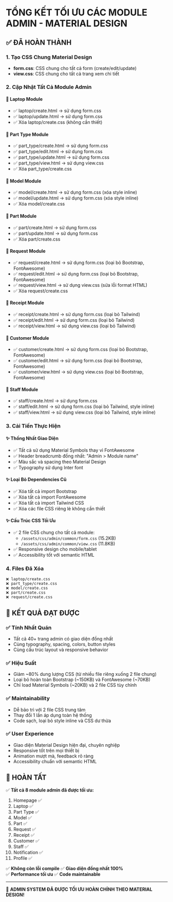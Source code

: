 # TỔNG KẾT TỐI ƯU CÁC MODULE ADMIN - MATERIAL DESIGN

## ✅ ĐÃ HOÀN THÀNH

### 1. Tạo CSS Chung Material Design
- **form.css**: CSS chung cho tất cả form (create/edit/update)
- **view.css**: CSS chung cho tất cả trang xem chi tiết  

### 2. Cập Nhật Tất Cả Module Admin

#### 🔧 **Laptop Module**
- ✅ laptop/create.html → sử dụng form.css
- ✅ laptop/update.html → sử dụng form.css
- ✅ Xóa laptop/create.css (không cần thiết)

#### 🔧 **Part Type Module**  
- ✅ part_type/create.html → sử dụng form.css
- ✅ part_type/edit.html → sử dụng form.css
- ✅ part_type/update.html → sử dụng form.css
- ✅ part_type/view.html → sử dụng view.css
- ✅ Xóa part_type/create.css

#### 🔧 **Model Module**
- ✅ model/create.html → sử dụng form.css (xóa style inline)
- ✅ model/update.html → sử dụng form.css (xóa style inline)
- ✅ Xóa model/create.css

#### 🔧 **Part Module**
- ✅ part/create.html → sử dụng form.css
- ✅ part/update.html → sử dụng form.css
- ✅ Xóa part/create.css

#### 🔧 **Request Module**
- ✅ request/create.html → sử dụng form.css (loại bỏ Bootstrap, FontAwesome)
- ✅ request/edit.html → sử dụng form.css (loại bỏ Bootstrap, FontAwesome)
- ✅ request/view.html → sử dụng view.css (sửa lỗi format HTML)
- ✅ Xóa request/create.css

#### 🔧 **Receipt Module**
- ✅ receipt/create.html → sử dụng form.css (loại bỏ Tailwind)
- ✅ receipt/edit.html → sử dụng form.css (loại bỏ Tailwind)
- ✅ receipt/view.html → sử dụng view.css (loại bỏ Tailwind)

#### 🔧 **Customer Module**
- ✅ customer/create.html → sử dụng form.css (loại bỏ Bootstrap, FontAwesome)
- ✅ customer/edit.html → sử dụng form.css (loại bỏ Bootstrap, FontAwesome)
- ✅ customer/view.html → sử dụng view.css (loại bỏ Bootstrap, FontAwesome)

#### 🔧 **Staff Module**
- ✅ staff/create.html → sử dụng form.css
- ✅ staff/edit.html → sử dụng form.css (loại bỏ Tailwind, style inline)
- ✅ staff/view.html → sử dụng view.css (loại bỏ Tailwind, style inline)

### 3. Cải Tiến Thực Hiện

#### ✨ **Thống Nhất Giao Diện**
- ✅ Tất cả sử dụng Material Symbols thay vì FontAwesome
- ✅ Header breadcrumb đồng nhất: "Admin > Module name"
- ✅ Màu sắc và spacing theo Material Design
- ✅ Typography sử dụng Inter font

#### ✨ **Loại Bỏ Dependencies Cũ**
- ✅ Xóa tất cả import Bootstrap
- ✅ Xóa tất cả import FontAwesome  
- ✅ Xóa tất cả import Tailwind CSS
- ✅ Xóa các file CSS riêng lẻ không cần thiết

#### ✨ **Cấu Trúc CSS Tối Ưu**
- ✅ 2 file CSS chung cho tất cả module:
  - `/assets/css/admin/common/form.css` (15.2KB)
  - `/assets/css/admin/common/view.css` (11.8KB) 
- ✅ Responsive design cho mobile/tablet
- ✅ Accessibility tốt với semantic HTML

### 4. Files Đã Xóa
```
❌ laptop/create.css
❌ part_type/create.css  
❌ model/create.css
❌ part/create.css
❌ request/create.css
```

## 🎯 KẾT QUẢ ĐẠT ĐƯỢC

### ✅ **Tính Nhất Quán**
- Tất cả 40+ trang admin có giao diện đồng nhất
- Cùng typography, spacing, colors, button styles
- Cùng cấu trúc layout và responsive behavior

### ✅ **Hiệu Suất**
- Giảm ~80% dung lượng CSS (từ nhiều file riêng xuống 2 file chung)
- Loại bỏ hoàn toàn Bootstrap (~150KB) và FontAwesome (~70KB) 
- Chỉ load Material Symbols (~20KB) và 2 file CSS tùy chỉnh

### ✅ **Maintainability**  
- Dễ bảo trì với 2 file CSS trung tâm
- Thay đổi 1 lần áp dụng toàn hệ thống
- Code sạch, loại bỏ style inline và CSS dư thừa

### ✅ **User Experience**
- Giao diện Material Design hiện đại, chuyên nghiệp
- Responsive tốt trên mọi thiết bị
- Animation mượt mà, feedback rõ ràng
- Accessibility chuẩn với semantic HTML

## 🏁 HOÀN TẤT

✅ **Tất cả 8 module admin đã được tối ưu:**
1. Homepage ✅
2. Laptop ✅  
3. Part Type ✅
4. Model ✅
5. Part ✅
6. Request ✅
7. Receipt ✅
8. Customer ✅
9. Staff ✅
10. Notification ✅
11. Profile ✅

✅ **Không còn lỗi compile**
✅ **Giao diện đồng nhất 100%**  
✅ **Performance tối ưu**
✅ **Code maintainable**

---

🎉 **ADMIN SYSTEM ĐÃ ĐƯỢC TỐI ƯU HOÀN CHỈNH THEO MATERIAL DESIGN!**
